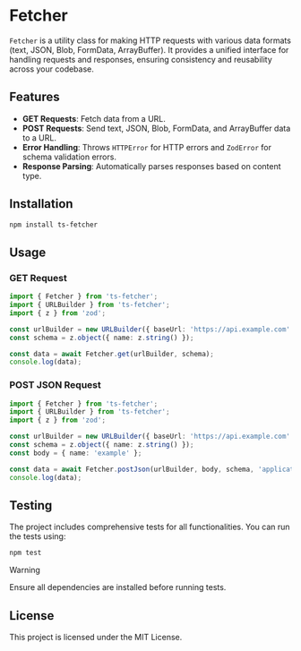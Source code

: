 # Fetcher

`Fetcher` is a utility class for making HTTP requests with various data formats (text, JSON, Blob, FormData, ArrayBuffer). It provides a unified interface for handling requests and responses, ensuring consistency and reusability across your codebase.

## Features

- **GET Requests**: Fetch data from a URL.
- **POST Requests**: Send text, JSON, Blob, FormData, and ArrayBuffer data to a URL.
- **Error Handling**: Throws `HTTPError` for HTTP errors and `ZodError` for schema validation errors.
- **Response Parsing**: Automatically parses responses based on content type.

## Installation

```bash
npm install ts-fetcher
```

## Usage

### GET Request

```typescript
import { Fetcher } from 'ts-fetcher';
import { URLBuilder } from 'ts-fetcher';
import { z } from 'zod';

const urlBuilder = new URLBuilder({ baseUrl: 'https://api.example.com' });
const schema = z.object({ name: z.string() });

const data = await Fetcher.get(urlBuilder, schema);
console.log(data);
```

### POST JSON Request

```typescript
import { Fetcher } from 'ts-fetcher';
import { URLBuilder } from 'ts-fetcher';
import { z } from 'zod';

const urlBuilder = new URLBuilder({ baseUrl: 'https://api.example.com' });
const schema = z.object({ name: z.string() });
const body = { name: 'example' };

const data = await Fetcher.postJson(urlBuilder, body, schema, 'application/json');
console.log(data);
```

## Testing

The project includes comprehensive tests for all functionalities. You can run the tests using:

```bash
npm test
```

> [!Warning]
> Ensure all dependencies are installed before running tests.

## License

This project is licensed under the MIT License.
